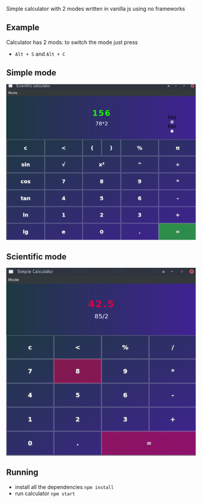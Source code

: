 Simple calculator with 2 modes written in vanilla js using no frameworks

## Example
Calculator has 2 mods:
to switch the mode just press 
* `Alt + S` and `Alt + C`

## Simple mode
![](./screenshots/calculator1.png)
## Scientific mode
![](./screenshots/calculator2.png)
## Running
- install all the dependencies  `npm install`
- run calculator                `npm start`
